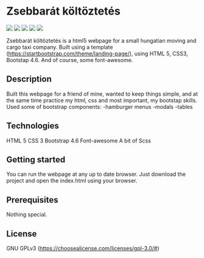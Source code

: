 # Zsebbarát költöztetés 

![](https://img.shields.io/badge/HTML-5-brightgreen)
![](https://img.shields.io/badge/CSS-3-yellow)
![](https://img.shields.io/badge/Bootstrap-4.6-red)
![](https://img.shields.io/badge/Font%20Awesome-6-blue)
![](https://img.shields.io/badge/A%20bit%20of-SCSS-orange)


Zsebbarát költöztetés is a html5 webpage for a small hungatian moving and cargo taxi company. Built using a template (https://startbootstrap.com/theme/landing-page/), using HTML 5, CSS3, Bootstap 4.6. And of course, some font-awesome.

## Description

Built this webpage for a friend of mine, wanted to keep things simple, and at the same time practice my html, css and most important, my bootstap skills.
Used some of bootstrap components:
  -hamburger menus
  -modals
  -tables

## Technologies

HTML 5
CSS 3
Bootstrap 4.6
Font-awesome
A bit of Scss

## Getting started

You can run the webpage at any up to date browser. Just download the project and open the index.html using your browser.

## Prerequisites

Nothing special.

## License

GNU GPLv3 (https://choosealicense.com/licenses/gpl-3.0/#)
